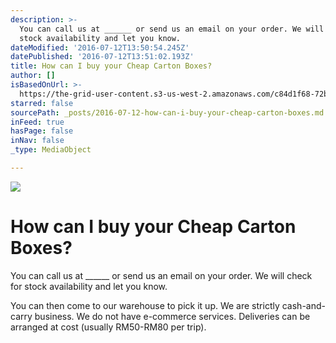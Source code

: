 ```yaml
---
description: >-
  You can call us at ______ or send us an email on your order. We will check for
  stock availability and let you know.
dateModified: '2016-07-12T13:50:54.245Z'
datePublished: '2016-07-12T13:51:02.193Z'
title: How can I buy your Cheap Carton Boxes?
author: []
isBasedOnUrl: >-
  https://the-grid-user-content.s3-us-west-2.amazonaws.com/c84d1f68-72b4-42c8-b770-2cd55fc13f3b.jpg
starred: false
sourcePath: _posts/2016-07-12-how-can-i-buy-your-cheap-carton-boxes.md
inFeed: true
hasPage: false
inNav: false
_type: MediaObject

---
```

![](https://imgflo.herokuapp.com/graph/vahj1ThiexotieMo/dc5c5de8b8c2999890ac67cde05dd8b9/croprotate.jpg?cropheight=3242&cropwidth=4862&degrees=0&input=https%3A%2F%2Fthe-grid-user-content.s3-us-west-2.amazonaws.com%2Fc84d1f68-72b4-42c8-b770-2cd55fc13f3b.jpg&x=0&y=0)

# How can I buy your Cheap Carton Boxes?

You can call us at \_\_\_\_\_\_ or send us an email on your order. We will check for stock availability and let you know.

You can then come to our warehouse to pick it up. We are strictly cash-and-carry business. We do not have e-commerce services. Deliveries can be arranged at cost (usually RM50-RM80 per trip).